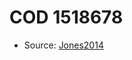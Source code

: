 <a name="material" />

# COD 1518678
<script type="application/ld+json">
  {
    "@context": "https://schema.org/",
    "@type": "ChemicalSubstance",
    "http://purl.org/dc/terms/conformsTo":
      {
        "@type": "CreativeWork",
        "@id": "https://bioschemas.org/profiles/ChemicalSubstance/0.4-RELEASE/"
      },
    "@id": "https://egonw.github.io/nanowiki/nanowiki404.html#material",
    "name": "COD 1518678",
    "sameAs": "http://127.0.0.1/mediawiki/index.php/Special:URIResolver/COD_1518678"
  }
</script>


* Source: [Jones2014](http://127.0.0.1/mediawiki/index.php/Special:URIResolver/Jones2014)
